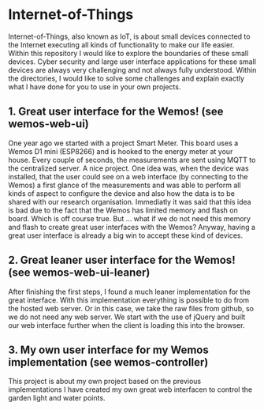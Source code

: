 # Internet-of-Things
Internet-of-Things, also known as IoT, is about small devices connected to the Internet executing all kinds of functionality to make our life easier. Within this repository I would like to explore the boundaries of these small devices. Cyber security and large user interface applications for these small devices are always very challenging and not always fully understood.  Within the directories, I would like to solve some challenges and explain exactly what I have done for you to use in your own projects.

## 1. Great user interface for the Wemos! (see wemos-web-ui)
One year ago we started with a project Smart Meter. This board uses a Wemos D1 mini (ESP8266) and is hooked to the energy meter at your house. Every couple of seconds, the measurements are sent using MQTT to the centralized server. A nice project. One idea was, when the device was installed, that the user could see on a web interface (by connecting to the Wemos) a first glance of the measurements and was able to perform all kinds of aspect to configure the device and also how the data is to be shared with our research organisation. Immediatly it was said that this idea is bad due to the fact that the Wemos has limited memory and flash on board. Which is off course true. But ... what if we do not need this memory and flash to create great user interfaces with the Wemos? Anyway, having a great user interface is already a big win to accept these kind of devices.

## 2. Great leaner user interface for the Wemos! (see wemos-web-ui-leaner)
After finishing the first steps, I found a much leaner implementation for the great interface. With this implementation everything is possible to do from the hosted web server. Or in this case, we take the raw files from github, so we do not need any web server. We start with the use of jQuery and built our web interface further when the client is loading this into the browser.

## 3. My own user interface for my Wemos implementation (see wemos-controller)
This project is about my own project based on the previous implementations I have created my own great web interfacen to control the garden light and water points.
